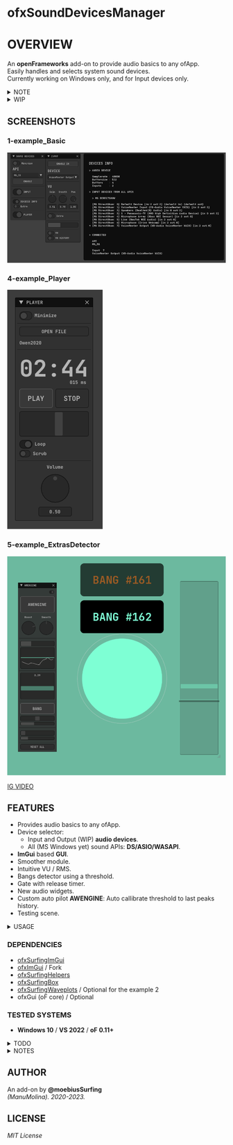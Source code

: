 # ofxSoundDevicesManager

# OVERVIEW
An **openFrameworks** add-on to provide audio basics to any ofApp.  
Easily handles and selects system sound devices.  
Currently working on Windows only, and for Input devices only.  
 
<details>
<summary>NOTE</summary>

It will not work _out-of-the-box_ without [ofxSurfingImGui](https://github.com/moebiussurfing/ofxSurfingImGui), or using **ofxGui** instead. But could be fixed for that. Look on **USE_OFXGUI_INTERNAL** directive. 
For similar basic purposes (maybe for devices selector only) you can use [ofxSoundDeviceManager](https://github.com/roymacdonald/ofxSoundDeviceManager) from **@roymacdonald** instead of this add-on.
</details>
 
<details>
<summary>WIP</summary>

- ONLY MS WINDOWS YET. SHOULD ADD macOS AND MAYBE LINUX APIs ENGINES.
- NOW I'AM USING THE MS DIRECTSHOW API. ASIO OR WASAPI HAS NOT BEEN HARDLY TESTED BUT IT SHOULD WORK.
- CURRENTLY ONLY USING INPUTS YET. INTENDED TO BE USED MAINLY ON AN AUDIO ANALYZER.
- DEVICES OUTPUT SELECTOR SEEMS NOT WORKING YET. IT USES THE DEFAULT DEVICE.
- SOUND FILE PLAYER GOES THROUGH THE DEFAULT OUTPUT. BUT IT´S FEEDING THE DETECTOR ENGINE FINE.
- COMPATIBLE WITH **ofxSurfingAudioPlots** FOR STYLED WAVEFORM PLOT.
</details>

## SCREENSHOTS

### 1-example_Basic
![](/1-example_Basic/Capture.PNG)  

### 4-example_Player
![](/4-example_Player/Capture.PNG)  

### 5-example_ExtrasDetector
![](/5-example_ExtrasDetector/Capture.PNG)  

[IG VIDEO](https://www.instagram.com/reel/Cn22iKeDfV-/?utm_source=ig_web_copy_link)  

## FEATURES
- Provides audio basics to any ofApp.
- Device selector: 
	- Input and Output (WIP) **audio devices**.
	- All (MS Windows yet) sound APIs: **DS/ASIO/WASAPI**. 
- **ImGui** based **GUI**.
- Smoother module.
- Intuitive VU / RMS.
- Bangs detector using a threshold.
- Gate with release timer.
- New audio widgets.
- Custom auto pilot **AWENGINE**: Auto callibrate threshold to last peaks history.
- Testing scene.

<details>
<summary>USAGE</summary>
 
### ofApp.h
```.cpp
#include "ofxSoundDevicesManager.h"

ofxSoundDevicesManager audioDevices;
```

### ofApp.cpp
```.cpp
void ofApp::setup(){
	audioDevices.setup(44100, 512); // Set samplerate and buffer size
}

void ofApp::draw(){
	audioDevices.drawGui();
}

void ofApp::audioIn(ofSoundBuffer& input) {
	audioDevices.audioIn(input);
}
```
</details>

### DEPENDENCIES
* [ofxSurfingImGui](https://github.com/moebiussurfing/ofxSurfingImGui)
* [ofxImGui](https://github.com/Daandelange/ofxImGui/) / Fork
* [ofxSurfingHelpers](https://github.com/moebiussurfing/ofxSurfingHelpers)
* [ofxSurfingBox](https://github.com/moebiussurfing/ofxSurfingBox)
* [ofxSurfingWaveplots](https://github.com/moebiussurfing/ofxSurfingWaveplots) / Optional for the example 2
* ofxGui (oF core) / Optional

### TESTED SYSTEMS
- **Windows 10** / **VS 2022** / **oF 0.11+**

<details>
<summary>TODO</summary>

* Improve settings using Port names instead of Port Numbers.
* Test and make it macOS-compatible.
* Merge some stuff from [ofxSoundDeviceManager](https://github.com/roymacdonald/ofxSoundDeviceManager) from **@roymacdonald**. (?)
* Make it [ofxSoundObjects](https://github.com/roymacdonald/ofxSoundObjects) compatible. (?)
</details>

<details>
<summary>NOTES</summary>

* Would crash when hot-changing the sound API **DS/ASIO/WASAPI**, but should wake up and reload fine the settings after restarting the app or by hardcoding devices. 
</details>

## AUTHOR
An add-on by **@moebiusSurfing**  
*(ManuMolina). 2020-2023.*

## LICENSE
*MIT License*
